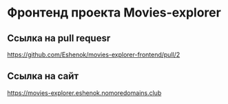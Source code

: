 # Фронтенд проекта Movies-explorer
## Ссылка на pull requesr
https://github.com/Eshenok/movies-explorer-frontend/pull/2
## Ссылка на сайт
https://movies-explorer.eshenok.nomoredomains.club

